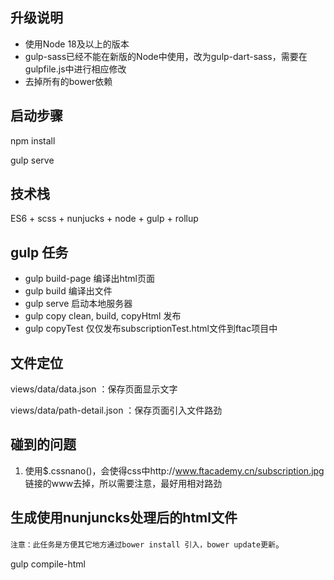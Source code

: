 ## 升级说明
- 使用Node 18及以上的版本
- gulp-sass已经不能在新版的Node中使用，改为gulp-dart-sass，需要在gulpfile.js中进行相应修改
- 去掉所有的bower依赖

## 启动步骤
npm install

gulp serve

## 技术栈
ES6 + scss + nunjucks + node + gulp + rollup

## gulp 任务
- gulp build-page 编译出html页面
- gulp build  编译出文件
- gulp serve  启动本地服务器
- gulp copy   clean, build, copyHtml  发布
- gulp copyTest  仅仅发布subscriptionTest.html文件到ftac项目中

## 文件定位
views/data/data.json ：保存页面显示文字

views/data/path-detail.json ：保存页面引入文件路劲


## 碰到的问题
1. 使用$.cssnano()，会使得css中http://www.ftacademy.cn/subscription.jpg 链接的www去掉，所以需要注意，最好用相对路劲


## 生成使用nunjuncks处理后的html文件
`注意：此任务是方便其它地方通过bower install 引入，bower update更新`。

gulp compile-html 